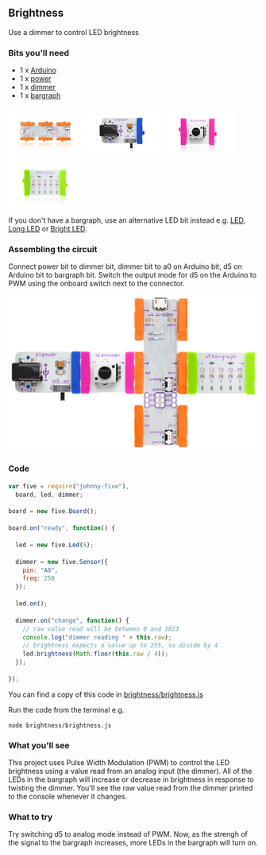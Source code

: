 ## Brightness

Use a dimmer to control LED brightness

### Bits you'll need

 * 1 x [Arduino](http://littlebits.cc/bits/arduino)
 * 1 x [power](http://littlebits.cc/bits/littlebits-power)
 * 1 x [dimmer](http://littlebits.cc/bits/dimmer)
 * 1 x [bargraph](http://littlebits.cc/bits/bargraph)

![image](../images/arduino.jpg)
![image](../images/power.jpg)
![image](../images/dimmer.jpg)
![image](../images/bargraph.jpg)

If you don't have a bargraph, use an alternative LED bit instead e.g. [LED](http://littlebits.cc/bits/led), [Long LED](http://littlebits.cc/bits/long-led) or [Bright LED](http://littlebits.cc/bits/bright-led).

### Assembling the circuit

Connect power bit to dimmer bit, dimmer bit to a0 on Arduino bit, d5 on Arduino bit to bargraph bit. Switch the output mode for d5 on the Arduino to PWM using the onboard switch next to the connector.

![image](../images/pulse_twist.jpg)

### Code

```javascript
var five = require("johnny-five"),
  board, led, dimmer;

board = new five.Board();

board.on("ready", function() {
  
  led = new five.Led(5);

  dimmer = new five.Sensor({
    pin: "A0",
    freq: 250
  });
  
  led.on();

  dimmer.on("change", function() {
    // raw value read will be between 0 and 1023
    console.log("dimmer reading " + this.raw);
    // brightness expects a value up to 255, so divide by 4
    led.brightness(Math.floor(this.raw / 4));
  });

});
```
You can find a copy of this code in [brightness/brightness.js](./brightness.js)

Run the code from the terminal e.g.

    node brightness/brightness.js

### What you'll see

This project uses Pulse Width Modulation (PWM) to control the LED brightness using a value read from an analog input (the dimmer). All of the LEDs in the bargraph will increase or decrease in brightness in response to twisting the dimmer. You'll see the raw value read from the dimmer printed to the console whenever it changes.

### What to try

Try switching d5 to analog mode instead of PWM. Now, as the strengh of the signal to the bargraph increases, more LEDs in the bargraph will turn on. 